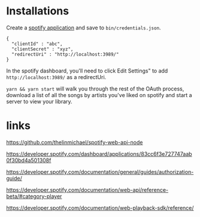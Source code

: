 # Installations

Create a [spotify application](https://developer.spotify.com/dashboard/applications) and save to `bin/credentials.json`. 

```
{
  "clientId" : "abc",
  "clientSecret" : "xyz",
  "redirectUri" : "http://localhost:3989/"
}
```

In the spotify dashboard, you'll need to click Edit Settings" to add `http://localhost:3989/` as a redirectUri.  

`yarn && yarn start` will walk you through the rest of the OAuth process, download a list of all the songs by artists you've liked on spotify and start a server to view your library. 



# links

https://github.com/thelinmichael/spotify-web-api-node

https://developer.spotify.com/dashboard/applications/83cc6f3e727747aab0f30bd4a501308f

https://developer.spotify.com/documentation/general/guides/authorization-guide/

https://developer.spotify.com/documentation/web-api/reference-beta/#category-player

https://developer.spotify.com/documentation/web-playback-sdk/reference/